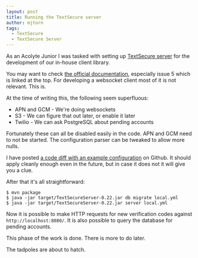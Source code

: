 ```yaml
---
layout: post
title: Running the TextSecure server
author: mjtorn
tags:
  - TextSecure
  - TextSecure Server
---
```


As an Acolyte Junior I was tasked with setting up [TextSecure server](https://github.com/WhisperSystems/TextSecure-Server/) for the development of our in-house client library.

You may want to check [the official documentation](https://github.com/WhisperSystems/TextSecure-Server/wiki/Using-your-own-server), especially issue 5 which is linked at the top. For developing a websocket client most of it is not relevant. This is.

At the time of writing this, the following seem superfluous:

  * APN and GCM - We're doing websockets
  * S3 - We can figure that out later, or enable it later
  * Twilio - We can ask PostgreSQL about pending accounts

Fortunately these can all be disabled easily in the code. APN and GCM need to not be started. The configuration parser can be tweaked to allow more nulls.

I have posted [a code diff with an example configuration](https://gist.github.com/mjtorn/e57db1dfa0fed9e7c790) on Github. It should apply cleanly enough even in the future, but in case it does not it will give you a clue.

After that it's all straightforward:

    $ mvn package
    $ java -jar target/TextSecureServer-0.22.jar db migrate local.yml
    $ java -jar target/TextSecureServer-0.22.jar server local.yml

Now it is possible to make HTTP requests for new verification codes against ``http://localhost:8080/``. It is also possible to query the database for pending accounts.

This phase of the work is done. There is more to do later.

The tadpoles are about to hatch.

